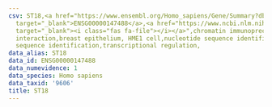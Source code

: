 ```yaml
---
csv: ST18,<a href="https://www.ensembl.org/Homo_sapiens/Gene/Summary?db=core;g=ENSG00000147488"
  target="_blank">ENSG00000147488</a>,<a href="https://www.ncbi.nlm.nih.gov/pubmed/22863008"
  target="_blank"><i class="fas fa-file"></i></a>",chromatin immunoprecipitation assay,direct
  interaction,breast epithelium, HME1 cell,nucleotide sequence identification,nucleotide
  sequence identification,transcriptional regulation,
data_alias: ST18
data_id: ENSG00000147488
data_numevidence: 1
data_species: Homo sapiens
data_taxid: '9606'
title: ST18
---
```

